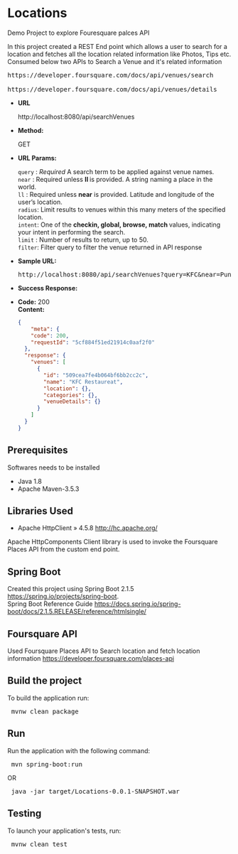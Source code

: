 # Locations
Demo Project to explore Fouresquare palces API

In this project created a REST End point which allows a user to search for a location and fetches all the location related information like Photos, Tips etc.</br>
Consumed below two APIs to Search a Venue and it's related information<br/>
<pre>https://developer.foursquare.com/docs/api/venues/search </br>
https://developer.foursquare.com/docs/api/venues/details </pre>

* **URL**

    http://localhost:8080/api/searchVenues
* **Method:**

    GET
* **URL Params:**
 
   `query` : *Required* A search term to be applied against venue names.<br />
   `near`  : Required unless <b> ll </b>is provided. A string naming a place in the world.<br />
   `ll`    : Required unless <b>near</b> is provided. Latitude and longitude of the user’s location.<br />
   `radius`: Limit results to venues within this many meters of the specified location.<br />
   `intent`: One of the <b>checkin, global, browse, match </b> values, indicating your intent in performing the search.<br />
   `limit` : Number of results to return, up to 50.<br />
   `filter`: Filter query to filter the venue returned in API response<br />
  
* **Sample URL:**  
    <pre>http://localhost:8080/api/searchVenues?query=KFC&near=Pune india&radius=10000&intent=browse&limit=10&filter=BBQ</pre>
    
* **Success Response:**
 * **Code:** 200 <br />
    **Content:** 
    ```json
    {
        "meta": {
        "code": 200,
        "requestId": "5cf884f51ed21914c0aaf2f0"
      },
      "response": {
        "venues": [
          {
            "id": "509cea7fe4b064bf6bb2cc2c",
            "name": "KFC Restaureat",
            "location": {},
            "categories": {},
            "venueDetails": {}
          }
        ]
      }
    }  
## Prerequisites
Softwares needs to be installed
  - Java 1.8
  - Apache Maven-3.5.3
  
## Libraries Used
  - Apache HttpClient » 4.5.8
  http://hc.apache.org/
  
  Apache HttpComponents Client library is used to invoke the Foursquare Places API from the custom end point.

## Spring Boot
Created this project using Spring Boot 2.1.5 https://spring.io/projects/spring-boot. </br>
Spring Boot Reference Guide https://docs.spring.io/spring-boot/docs/2.1.5.RELEASE/reference/htmlsingle/

## Foursquare API
Used Foursquare Places API to Search location and fetch location information
https://developer.foursquare.com/places-api

## Build the project
To build the application run:
<pre> mvnw clean package </pre>

## Run
Run the application with the following command:
<pre> mvn spring-boot:run </pre>  OR 
<pre> java -jar target/Locations-0.0.1-SNAPSHOT.war </pre> 
## Testing
To launch your application's tests, run:
<pre> mvnw clean test </pre>

